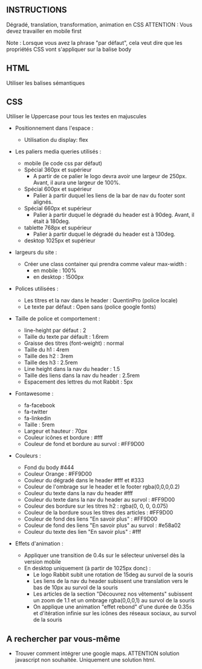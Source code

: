 ## INSTRUCTIONS
Dégradé, translation, transformation, animation en CSS
ATTENTION : Vous devez travailler en mobile first

Note : Lorsque vous avez la phrase "par défaut", cela veut dire que les propriétés CSS vont s'appliquer sur la balise body

## HTML
Utiliser les balises sémantiques

## CSS
Utiliser le Uppercase pour tous les textes en majuscules

- Positionnement dans l'espace :
    - Utilisation du display: flex

- Les paliers media queries utilisés :
    - mobile (le code css par défaut)
    - Spécial 360px et supérieur
        - A partir de ce palier le logo devra avoir une largeur de 250px. Avant, il aura une largeur de 100%.
    - Spécial 600px et supérieur
        - Palier à partir duquel les liens de la bar de nav du footer sont alignés.
    - Spécial 660px et supérieur
        - Palier à partir duquel le dégradé du header est à 90deg. Avant, il était à 180deg.
    - tablette 768px et supérieur
        - Palier à partir duquel le dégradé du header est à 130deg.
    - desktop 1025px et supérieur

- largeurs du site :
    - Créer une class container qui prendra comme valeur max-width :
        - en mobile : 100%
        - en desktop : 1500px

- Polices utilisées :
    - Les titres et la nav dans le header : QuentinPro (police locale)
    - Le texte par défaut : Open sans (police google fonts)

- Taille de police et comportement :
    - line-height par défaut : 2
    - Taille du texte par défault : 1.6rem
    - Graisse des titres (font-weight) : normal
    - Taille du  h1 : 4rem
    - Taille des h2 : 3rem
    - Taille des h3 : 2.5rem
    - Line height dans la nav du header : 1.5
    - Taille des liens dans la nav du header : 2.5rem
    - Espacement des lettres du mot Rabbit : 5px

- Fontawesome :
    - fa-facebook
    - fa-twitter
    - fa-linkedin
    - Taille : 5rem
    - Largeur et hauteur : 70px
    - Couleur icônes et bordure : #fff
    - Couleur de fond et bordure au survol : #FF9D00
    
- Couleurs :
    - Fond du body #444
    - Couleur Orange : #FF9D00
    - Couleur du dégradé dans le header #fff et #333
    - Couleur de l'ombrage sur le header et le footer rgba(0,0,0,0.2)
    - Couleur du texte dans la nav du header #fff
    - Couleur du texte dans la nav du header au survol : #FF9D00
    - Couleur des bordure sur les titres h2 : rgba(0, 0, 0, 0.075)
    - Couleur de la bordure sous les titres des articles : #FF9D00
    - Couleur de fond des liens "En savoir plus" : #FF9D00
    - Couleur de fond des liens "En savoir plus" au survol : #e58a02
    - Couleur du texte des lien "En savoir plus" : #fff

- Effets d'animation :
    - Appliquer une transition de 0.4s sur le sélecteur universel dès la version mobile
    - En desktop uniquement (à partir de 1025px donc) :
        - Le logo Rabbit subit une rotation de 15deg au survol de la souris
        - Les liens de la nav du header subissent une translation vers le bas de 10px au survol de la souris
        - Les articles de la section "Découvrez nos vêtements" subissent un zoom de 1.1 et un ombrage rgba(0,0,0,1) au survol de la souris
        - On applique une animation "effet rebond" d'une durée de 0.35s et d'itération infinie sur les icônes des réseaux sociaux, au survol de la souris

## A rechercher par vous-même
- Trouver comment intégrer une google maps. ATTENTION solution javascript non souhaitée. Uniquement une solution html.